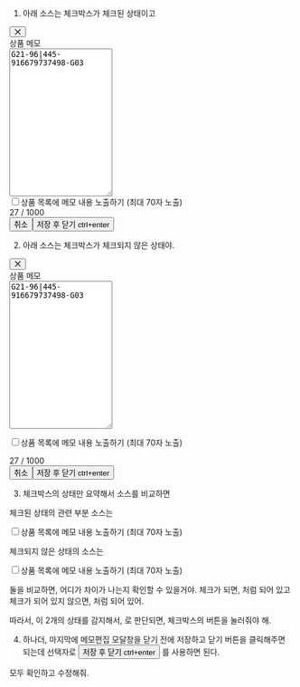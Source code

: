 
1. 아래 소스는 체크박스가 체크된 상태이고

<div class="ant-modal-content"><button type="button" aria-label="Close" class="ant-modal-close"><span class="ant-modal-close-x"><span role="img" aria-label="close" class="anticon anticon-close ant-modal-close-icon"><svg fill-rule="evenodd" viewBox="64 64 896 896" focusable="false" data-icon="close" width="1em" height="1em" fill="currentColor" aria-hidden="true"><path d="M799.86 166.31c.02 0 .04.02.08.06l57.69 57.7c.04.03.05.05.06.08a.12.12 0 010 .06c0 .03-.02.05-.06.09L569.93 512l287.7 287.7c.04.04.05.06.06.09a.12.12 0 010 .07c0 .02-.02.04-.06.08l-57.7 57.69c-.03.04-.05.05-.07.06a.12.12 0 01-.07 0c-.03 0-.05-.02-.09-.06L512 569.93l-287.7 287.7c-.04.04-.06.05-.09.06a.12.12 0 01-.07 0c-.02 0-.04-.02-.08-.06l-57.69-57.7c-.04-.03-.05-.05-.06-.07a.12.12 0 010-.07c0-.03.02-.05.06-.09L454.07 512l-287.7-287.7c-.04-.04-.05-.06-.06-.09a.12.12 0 010-.07c0-.02.02-.04.06-.08l57.7-57.69c.03-.04.05-.05.07-.06a.12.12 0 01.07 0c.03 0 .05.02.09.06L512 454.07l287.7-287.7c.04-.04.06-.05.09-.06a.12.12 0 01.07 0z"></path></svg></span></span></button><div class="ant-modal-header"><div class="ant-modal-title" id=":r2r2:"><div class="ant-row ant-row-no-wrap ant-row-middle css-1li46mu" style="margin-left: -4px; margin-right: -4px; row-gap: 0px;"><div class="ant-col css-1li46mu" style="padding-left: 4px; padding-right: 4px;"><span class="sc-gweoQa cwuvCU H5Medium16 CharacterTitle85">상품 메모</span></div></div></div></div><div class="ant-modal-body"><div class="sc-camqpD cFgZBi ant-flex css-1li46mu ant-flex-align-stretch ant-flex-vertical" style="gap: 6px;">

<textarea rows="17" placeholder="상품에 대한 메모를 작성해주세요" class="ant-input css-1li46mu ant-input-outlined">G21-96|445-916679737498-G03</textarea>

<div class="ant-row ant-row-end css-1li46mu"><div class="ant-col css-1li46mu" style="flex: 1 1 auto;">
<label class="ant-checkbox-wrapper ant-checkbox-wrapper-checked sc-jdUcAg fCWmBV css-1li46mu"><span class="ant-checkbox ant-wave-target css-1li46mu ant-checkbox-checked">
<input class="ant-checkbox-input" type="checkbox"><span class="ant-checkbox-inner"></span></span><span>상품 목록에 메모 내용 노출하기 (최대 70자 노출)</span></label></div><div class="ant-col css-1li46mu"><span class="sc-gweoQa cwuvCU Body3Regular14 CharacterSecondary45">27 / 1000</span></div></div></div></div><div class="ant-modal-footer"><button type="button" class="ant-btn css-1li46mu ant-btn-default"><span>취소</span></button><button type="button" class="ant-btn css-1li46mu ant-btn-primary"><span>저장 후 닫기 ctrl+enter</span></button></div></div>


2. 아래 소스는 체크박스가 체크되지 않은 상태야.

<div role="dialog" aria-labelledby=":r2r2:" aria-modal="true" class="ant-modal css-1li46mu" style="width: 820px; transform-origin: 1021.5px 770.5px;"><div tabindex="0" aria-hidden="true" style="width: 0px; height: 0px; overflow: hidden; outline: none;"></div><div class="ant-modal-content"><button type="button" aria-label="Close" class="ant-modal-close"><span class="ant-modal-close-x"><span role="img" aria-label="close" class="anticon anticon-close ant-modal-close-icon"><svg fill-rule="evenodd" viewBox="64 64 896 896" focusable="false" data-icon="close" width="1em" height="1em" fill="currentColor" aria-hidden="true"><path d="M799.86 166.31c.02 0 .04.02.08.06l57.69 57.7c.04.03.05.05.06.08a.12.12 0 010 .06c0 .03-.02.05-.06.09L569.93 512l287.7 287.7c.04.04.05.06.06.09a.12.12 0 010 .07c0 .02-.02.04-.06.08l-57.7 57.69c-.03.04-.05.05-.07.06a.12.12 0 01-.07 0c-.03 0-.05-.02-.09-.06L512 569.93l-287.7 287.7c-.04.04-.06.05-.09.06a.12.12 0 01-.07 0c-.02 0-.04-.02-.08-.06l-57.69-57.7c-.04-.03-.05-.05-.06-.07a.12.12 0 010-.07c0-.03.02-.05.06-.09L454.07 512l-287.7-287.7c-.04-.04-.05-.06-.06-.09a.12.12 0 010-.07c0-.02.02-.04.06-.08l57.7-57.69c.03-.04.05-.05.07-.06a.12.12 0 01.07 0c.03 0 .05.02.09.06L512 454.07l287.7-287.7c.04-.04.06-.05.09-.06a.12.12 0 01.07 0z"></path></svg></span></span></button><div class="ant-modal-header"><div class="ant-modal-title" id=":r2r2:"><div class="ant-row ant-row-no-wrap ant-row-middle css-1li46mu" style="margin-left: -4px; margin-right: -4px; row-gap: 0px;"><div class="ant-col css-1li46mu" style="padding-left: 4px; padding-right: 4px;"><span class="sc-gweoQa cwuvCU H5Medium16 CharacterTitle85">상품 메모</span></div></div></div></div><div class="ant-modal-body"><div class="sc-camqpD cFgZBi ant-flex css-1li46mu ant-flex-align-stretch ant-flex-vertical" style="gap: 6px;">

<textarea rows="17" placeholder="상품에 대한 메모를 작성해주세요" class="ant-input css-1li46mu ant-input-outlined">G21-96|445-916679737498-G03</textarea>

<div class="ant-row ant-row-end css-1li46mu"><div class="ant-col css-1li46mu" style="flex: 1 1 auto;">
<label class="ant-checkbox-wrapper sc-jdUcAg fCWmBV css-1li46mu"><span class="ant-checkbox ant-wave-target css-1li46mu">

<input class="ant-checkbox-input" type="checkbox"><span class="ant-checkbox-inner"></span></span><span>상품 목록에 메모 내용 노출하기 (최대 70자 노출)</span></label></div>

<div class="ant-col css-1li46mu"><span class="sc-gweoQa cwuvCU Body3Regular14 CharacterSecondary45">27 / 1000</span></div></div></div></div><div class="ant-modal-footer"><button type="button" class="ant-btn css-1li46mu ant-btn-default"><span>취소</span></button><button type="button" class="ant-btn css-1li46mu ant-btn-primary"><span>저장 후 닫기 ctrl+enter</span></button></div></div><div tabindex="0" aria-hidden="true" style="width: 0px; height: 0px; overflow: hidden; outline: none;"></div></div>


3. 체크박스의 상태만 요약해서 소스를 비교하면

체크된 상태의 관련 부분 소스는
<div class="ant-row ant-row-end css-1li46mu"><div class="ant-col css-1li46mu" style="flex: 1 1 auto;">
<label class="ant-checkbox-wrapper ant-checkbox-wrapper-checked sc-jdUcAg fCWmBV css-1li46mu">
<span class="ant-checkbox ant-wave-target css-1li46mu ant-checkbox-checked">
<input class="ant-checkbox-input" type="checkbox"><span class="ant-checkbox-inner"></span></span><span>상품 목록에 메모 내용 노출하기 (최대 70자 노출)</span></label></div>

체크되지 않은 상태의 소스는

<div class="ant-row ant-row-end css-1li46mu"><div class="ant-col css-1li46mu" style="flex: 1 1 auto;">
<label class="ant-checkbox-wrapper sc-jdUcAg fCWmBV css-1li46mu">
<span class="ant-checkbox ant-wave-target css-1li46mu">
<input class="ant-checkbox-input" type="checkbox"><span class="ant-checkbox-inner"></span></span><span>상품 목록에 메모 내용 노출하기 (최대 70자 노출)</span></label></div>

둘을 비교하면, 어디가 차이가 나는지 확인할 수 있을거야.
체크가 되면, <span class="ant-checkbox ant-wave-target css-1li46mu ant-checkbox-checked"> 처럼 되어 있고
체크가 되어 있지 않으면, <span class="ant-checkbox ant-wave-target css-1li46mu"> 처럼 되어 있어.

따라서, 이 2개의 상태를 감지해서, <span class="ant-checkbox ant-wave-target css-1li46mu"> 로 판단되면, 체크박스의 버튼을 눌러줘야 해.

4. 하나더, 마지막에 메모편집 모달창을 닫기 전에 저장하고 닫기  버튼을 클릭해주면 되는데
선택자로 <button type="button" class="ant-btn css-1li46mu ant-btn-primary"><span>저장 후 닫기 ctrl+enter</span></button> 를 사용하면 된다.

모두 확인하고 수정해줘.


